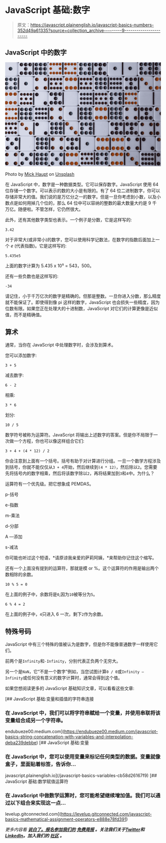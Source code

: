 # JavaScript 基础:数字

> 原文：<https://javascript.plainenglish.io/javascript-basics-numbers-352d49a61335?source=collection_archive---------9----------------------->

## JavaScript 中的数字

![](img/4e04bdf331098bbc85920a47aaa834a5.png)

Photo by [Mick Haupt](https://unsplash.com/@rocinante_11?utm_source=medium&utm_medium=referral) on [Unsplash](https://unsplash.com?utm_source=medium&utm_medium=referral)

在 JavaScript 中，数字是一种数据类型。它可以保存数字。JavaScript 使用 64 位存储一个数字。可以表示的数的大小是有限的。有了 64 位二进制数字，你可以存储非常大的值。我们说的是万亿分之一的数字。但是一旦你考虑到小数，以及小数点是如何用掉几个位的，那么 64 位中可以容纳的整数的最大数量大约是 9 千万亿。随便啦。不管怎样，它仍然很大。

此外，还有其他数字类型也表示。一个例子是分数，它是这样写的:

```
3.42
```

对于非常大(或非常小)的数字，您可以使用科学记数法，在数字的指数后面加上一个 *e* (代表指数)。它是这样写的:

```
5.435e5
```

上面的数字计算为 5.435 x 10⁵ = 543，500。

还有一些负数也是这样写的:

```
-34
```

请记住，小于千万亿次的数字是精确的。但那是整数。一旦你进入分数，那么精度就不能保证了。即使得到像 pi 这样的数字，JavaScript 也会损失一些精度，因为位数有限。如果您正在处理大的十进制数，JavaScript 对它们的计算更像是近似值，而不是精确值。

## **算术**

通常，当你在 JavaScript 中处理数字时，会涉及到算术。

您可以添加数字:

```
3 + 5
```

减去数字:

```
6 - 2
```

相乘:

```
3 * 6
```

划分:

```
10 / 5
```

数学符号被称为运算符。JavaScript 将输出上述数字的答案。但是你不局限于一次做一个方程，你也可以像这样组合它们:

```
3 + 4 + (4 * 12) / 2
```

你会注意到上面有一个括号。括号有助于对计算进行分组。一旦一个数学方程涉及到括号，你就不能仅仅从`3 + 4`开始，然后继续到`(4 * 12)`，然后除以`2`。您需要先将括号内的数字相乘，然后将该数字除以`2`，再将结果加到`3`和`4`中。为什么？

运算符有一个优先级。把它想象成 PEMDAS。

p-括号

e-指数

m-乘法

d-分部

A —添加

s-减法

你可能也听过这个短语，*请原谅我亲爱的萨莉阿姨，*来帮助你记住这个缩写。

还有一个上面没有提到的运算符，那就是模 or %。这个运算符的作用是输出两个数相除的余数。

```
10 % 5 = 0
```

在上面的例子中，余数将是`0`,因为`10`被等分为`5`。

```
6 % 4 = 2
```

在上面的例子中，`4`只进入 6 一次，剩下`2`作为余数。

## 特殊号码

JavaScript 中有三个特殊的值被认为是数字，但是你不能像普通数字一样使用它们。

前两个是`Infinity`和`-Infinity`，分别代表正负两个无穷大。

另一个是`NaN`，它“不是一个数字”例如，当您试图计算`0 / 0`或`Infinity — Infinity`或任何没有意义的数字计算时，通常会得到这个值。

如果您想阅读更多的 JavaScript 基础知识文章，可以看看这些文章:

[](https://endubueze00.medium.com/javascript-basics-string-concatenation-with-variables-and-interpolation-deba239debbe) [## JavaScript 基础:变量和插值的字符串连接

### 在 JavaScript 中，我们可以将字符串赋给一个变量，并使用串联将该变量组合成另一个字符串。

endubueze00.medium.com](https://endubueze00.medium.com/javascript-basics-string-concatenation-with-variables-and-interpolation-deba239debbe) [](/javascript-basics-variables-cb58d26167f9) [## JavaScript 基础:变量

### 在 JavaScript 中，您可以使用变量来标记任何类型的数据。变量就像盒子，里面贴着标签，告诉你…

javascript.plainenglish.io](/javascript-basics-variables-cb58d26167f9) [](https://levelup.gitconnected.com/javascript-basics-mathematical-assignment-operators-e888e78fd391) [## JavaScript 基础:数学赋值运算符

### 在 JavaScript 中做数学运算时，您可能希望继续增加值。我们可以通过以下组合来实现这一点…

levelup.gitconnected.com](https://levelup.gitconnected.com/javascript-basics-mathematical-assignment-operators-e888e78fd391) 

*更多内容看* [***说白了。报名参加我们的***](https://plainenglish.io/) **[***免费周报***](http://newsletter.plainenglish.io/) *。关注我们关于*[***Twitter***](https://twitter.com/inPlainEngHQ)*和*[***LinkedIn***](https://www.linkedin.com/company/inplainenglish/)*。加入我们的* [***社区***](https://discord.gg/GtDtUAvyhW) *。***